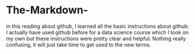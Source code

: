 # The-Markdown-
in this reading about github, I learned all the basic instructions about github. I actually have used github before for a data science course which I took on my own but these instructions were pretty clear and helpful. Nothing really confusing, it will just take time to get used to the new terms. 
